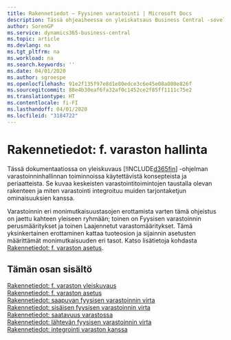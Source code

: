 ```yaml
---
title: Rakennetiedot – Fyysinen varastointi | Microsoft Docs
description: Tässä ohjeaiheessa on yleiskatsaus Business Central -sovelluksen varastoinninhallinnan ominaisuuksien rakenteesta, käsitteistä ja periaatteista.
author: SorenGP
ms.service: dynamics365-business-central
ms.topic: article
ms.devlang: na
ms.tgt_pltfrm: na
ms.workload: na
ms.search.keywords: ''
ms.date: 04/01/2020
ms.author: sgroespe
ms.openlocfilehash: 91e2f135f97e8d1e80edce3c6e45e08a080e826f
ms.sourcegitcommit: 88e4b30eaf6fa32af0c1452ce2f85ff1111c75e2
ms.translationtype: HT
ms.contentlocale: fi-FI
ms.lasthandoff: 04/01/2020
ms.locfileid: "3184722"
---
```

# <a name="design-details-warehouse-management"></a>Rakennetiedot: f. varaston hallinta
Tässä dokumentaatiossa on yleiskuvaus [!INCLUDE[d365fin](includes/d365fin_md.md)] -ohjelman varastoinninhallinnan toiminnoissa käytettävistä konsepteista ja periaatteista. Se kuvaa keskeisten varastointitoimintojen taustalla olevan rakenteen ja miten varastointi integroituu muiden tarjontaketjun ominaisuuksien kanssa.  

Varastoinnin eri monimutkaisuustasojen erottamista varten tämä ohjeistus on jaettu kahteen yleiseen ryhmään; toinen on Fyysisen varastoinnin perusmääritykset ja toinen Laajennetut varastomääritykset. Tämä yksinkertainen erottaminen kattaa tuoteosion ja sijainnin asetusten määrittämät monimutkaisuuden eri tasot. Katso lisätietoja kohdasta [Rakennetiedot: f. varaston asetus](design-details-warehouse-setup.md).  

## <a name="in-this-section"></a>Tämän osan sisältö  
[Rakennetiedot: f. varaston yleiskuvaus](design-details-warehouse-overview.md)  
[Rakennetiedot: f. varaston asetus](design-details-warehouse-setup.md)  
[Rakennetiedot: saapuvan fyysisen varastoinnin virta](design-details-inbound-warehouse-flow.md)  
[Rakennetiedot: sisäisen fyysisen varastoinnin virta](design-details-internal-warehouse-flows.md)  
[Rakennetiedot: saatavuus varastossa](design-details-availability-in-the-warehouse.md)  
[Rakennetiedot: lähtevän fyysisen varastoinnin virta](design-details-outbound-warehouse-flow.md)  
[Rakennetiedot: integrointi varaston kanssa](design-details-integration-with-inventory.md)
